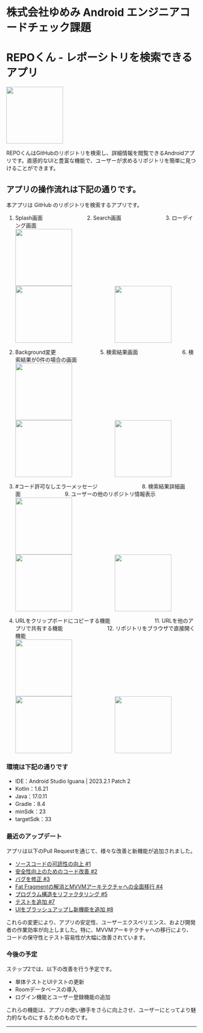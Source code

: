 # 株式会社ゆめみ Android エンジニアコードチェック課題
# REPOくん - レポーシトリを検索できるアプリ
<img src="docs/repo.png" width="150" height="150">

REPOくんはGitHubのリポジトリを検索し、詳細情報を閲覧できるAndroidアプリです。直感的なUIと豊富な機能で、ユーザーが求めるリポジトリを簡単に見つけることができます。

## アプリの操作流れは下記の通りです。

本アプリは GitHub のリポジトリを検索するアプリです。
1. Splash画面<span style="margin-right: 3cm;">&nbsp;</span>2. Search画面<span style="margin-right: 3cm;">&nbsp;</span>3. ローデイング画面<br>
   <img src="docs/splash.gif" width="150" style="margin-right: 3cm;"><img src="docs/search.gif" width="150" style="margin-right: 3cm;"><img src="docs/loading.gif" width="150"><br>

4. Background変更<span style="margin-right: 3cm;">&nbsp;</span>5. 検索結果画面<span style="margin-right: 3cm;">&nbsp;</span>6. 検索結果が0件の場合の画面<br>
   <img src="docs/screen-change.gif" width="150" style="margin-right: 3cm;"><img src="docs/search-results.gif" width="150" style="margin-right: 3cm;"><img src="docs/valid-search.gif" width="150"><br>

7. #コード許可なしエラーメッセージ<span style="margin-right: 3cm;">&nbsp;</span>8. 検索結果詳細画面<span style="margin-right: 3cm;">&nbsp;</span>9. ユーザーの他のリポジトリ情報表示<br>
   <img src="docs/nohash.gif" width="150" style="margin-right: 3cm;"><img src="docs/navto detail.gif" width="150" style="margin-right: 3cm;"><img src="docs/other-repo-fromm-user.gif" width="150"><br>

10. URLをクリップボードにコピーする機能<span style="margin-right: 3cm;">&nbsp;</span>11. URLを他のアプリで共有する機能<span style="margin-right: 3cm;">&nbsp;</span>12. リポジトリをブラウザで直接開く機能<br>
    <img src="docs/copy-link.gif" width="150" style="margin-right: 3cm;"><img src="docs/share-link.gif" width="150" style="margin-right: 3cm;"><img src="docs/open-in-web.gif" width="150"><br>



### 環境は下記の通りです

- IDE：Android Studio Iguana | 2023.2.1 Patch 2
- Kotlin：1.6.21
- Java：17.0.11
- Gradle：8.4
- minSdk：23
- targetSdk：33

### 最近のアップデート

アプリは以下のPull Requestを通じて、様々な改善と新機能が追加されました。

- [ソースコードの可読性の向上 #1](https://github.com/asithishantha/android-engineer-codecheck-asith/pull/10)
- [安全性向上のためのコード改善 #2](https://github.com/asithishantha/android-engineer-codecheck-asith/pull/11)
- [バグを修正 #3](https://github.com/asithishantha/android-engineer-codecheck-asith/pull/13)
- [Fat Fragmentの解消とMVVMアーキテクチャへの全面移行 #4](https://github.com/asithishantha/android-engineer-codecheck-asith/pull/14)
- [プログラム構造をリファクタリング #5](https://github.com/asithishantha/android-engineer-codecheck-asith/pull/16)
- [テストを追加 #7](https://github.com/asithishantha/android-engineer-codecheck-asith/pull/18)
- [UIをブラッシュアップし新機能を追加 #8](https://github.com/asithishantha/android-engineer-codecheck-asith/pull/19)

これらの変更により、アプリの安定性、ユーザーエクスペリエンス、および開発者の作業効率が向上しました。特に、MVVMアーキテクチャへの移行により、コードの保守性とテスト容易性が大幅に改善されています。

### 今後の予定

ステップ2では、以下の改善を行う予定です。

- 単体テストとUIテストの更新
- Roomデータベースの導入
- ログイン機能とユーザー登録機能の追加

これらの機能は、アプリの使い勝手をさらに向上させ、ユーザーにとってより魅力的なものにするためのものです。

---